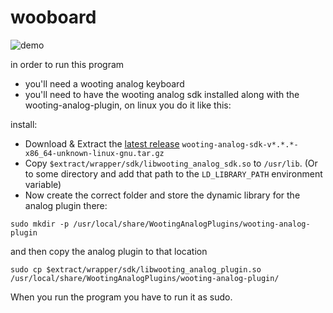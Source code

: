 # wooboard

![demo](https://img.youtube.com/vi/L3qZYKWTLvg/maxresdefault.jpg)

in order to run this program
- you'll need a wooting analog keyboard
- you'll need to have the wooting analog sdk installed along with the wooting-analog-plugin, on linux you do it like this: 

install:
- Download & Extract the [latest release](https://github.com/WootingKb/wooting-analog-sdk/releases) `wooting-analog-sdk-v*.*.*-x86_64-unknown-linux-gnu.tar.gz`
- Copy `$extract/wrapper/sdk/libwooting_analog_sdk.so` to `/usr/lib`. (Or to some directory and add that path to the `LD_LIBRARY_PATH` environment variable)
- Now create the correct folder and store the dynamic library for the analog plugin there:
```
sudo mkdir -p /usr/local/share/WootingAnalogPlugins/wooting-analog-plugin
```
and then copy the analog plugin to that location 
```
sudo cp $extract/wrapper/sdk/libwooting_analog_plugin.so /usr/local/share/WootingAnalogPlugins/wooting-analog-plugin/
```

When you run the program you have to run it as sudo.


